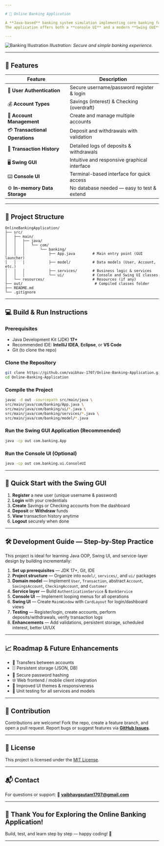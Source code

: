 ```yaml
---

# 🏦 Online Banking Application

A **Java-based** banking system simulation implementing core banking features such as user registration, login, account management, deposits, withdrawals, and transaction history.
The application offers both a **console UI** and a modern **Swing GUI** desktop interface, utilizing in-memory data structures (no database required).

---
```


![Banking Illustration](https://user-images.githubusercontent.com/yourusername/assets/banking-illustration.png)
*Illustration: Secure and simple banking experience.*

---

## 🚀 Features

| Feature                         | Description                                  |
| ------------------------------- | -------------------------------------------- |
| 🔐 **User Authentication**      | Secure username/password register & login    |
| 💰 **Account Types**            | Savings (interest) & Checking (overdraft)    |
| 🏦 **Account Management**       | Create and manage multiple accounts          |
| 💳 **Transactional Operations** | Deposit and withdrawals with validation      |
| 📜 **Transaction History**      | Detailed logs of deposits & withdrawals      |
| 🖥️ **Swing GUI**               | Intuitive and responsive graphical interface |
| ⌨️ **Console UI**               | Terminal-based interface for quick access    |
| ⚙️ **In-memory Data Storage**   | No database needed — easy to test & extend   |

---

## 📁 Project Structure

```
OnlineBankingApplication/
├── src/
│   ├── main/
│   │   ├── java/
│   │   │   └── com/
│   │   │       └── banking/
│   │   │           ├── App.java        # Main entry point (GUI launcher)
│   │   │           ├── model/          # Data models (User, Account, etc.)
│   │   │           ├── services/       # Business logic & services
│   │   │           └── ui/             # Console and Swing UI classes
│   └── resources/                      # Resources (if any)
├── out/                                 # Compiled classes folder
├── README.md
└── .gitignore
```

---

## 💻 Build & Run Instructions

### Prerequisites

* Java Development Kit (JDK) **17+**
* Recommended IDE: **IntelliJ IDEA**, **Eclipse**, or **VS Code**
* Git (to clone the repo)

### Clone the Repository

```bash
git clone https://github.com/vaibhav-1707/Online-Banking-Application.git
cd Online-Banking-Application
```

### Compile the Project

```bash
javac -d out -sourcepath src/main/java \
src/main/java/com/banking/App.java \
src/main/java/com/banking/ui/*.java \
src/main/java/com/banking/services/*.java \
src/main/java/com/banking/model/*.java
```

### Run the Swing GUI Application (Recommended)

```bash
java -cp out com.banking.App
```

### Run the Console UI (Optional)

```bash
java -cp out com.banking.ui.ConsoleUI
```

---

## 🎯 Quick Start with the Swing GUI

1. **Register** a new user (unique username & password)
2. **Login** with your credentials
3. **Create** Savings or Checking accounts from the dashboard
4. **Deposit** or **Withdraw** funds
5. **View** transaction history anytime
6. **Logout** securely when done

---

## 🛠 Development Guide — Step-by-Step Practice

This project is ideal for learning Java OOP, Swing UI, and service-layer design by building incrementally:

1. **Set up prerequisites** — JDK 17+, Git, IDE
2. **Project structure** — Organize into `model/`, `services/`, and `ui/` packages
3. **Domain model** — Implement `User`, `Transaction`, abstract `Account`, `SavingsAccount`, `CheckingAccount`, and `Customer`
4. **Service layer** — Build `AuthenticationService` & `BankService`
5. **Console UI** — Implement looping menus for all operations
6. **Swing UI** — Create `MainWindow` with `CardLayout` for login/dashboard views
7. **Testing** — Register/login, create accounts, perform deposits/withdrawals, verify transaction logs
8. **Enhancements** — Add validations, persistent storage, scheduled interest, better UI/UX

---

## 📈 Roadmap & Future Enhancements

* 🔄 Transfers between accounts
* 🗄️ Persistent storage (JSON, DB)
* 🔑 Secure password hashing
* 🌐 Web frontend / mobile client integration
* 🎨 Improved UI themes & responsiveness
* 🧪 Unit testing for all services and models

---

## 🤝 Contribution

Contributions are welcome!
Fork the repo, create a feature branch, and open a pull request.
Report bugs or suggest features via **[GitHub Issues](https://github.com/vaibhav-1707/Online-Banking-Application/issues)**.

---

## 📄 License

This project is licensed under the [MIT License](LICENSE).

---

## 📬 Contact

For questions or support:
📧 **[vaibhavgautam1707@gmail.com](mailto:vaibhavgautam1707@gmail.com)**

---

## 🙌 Thank You for Exploring the Online Banking Application!

Build, test, and learn step by step — happy coding! 🚀

---
